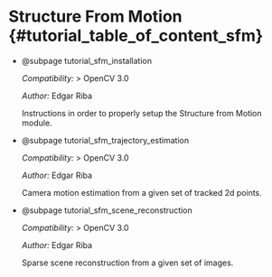 Structure From Motion {#tutorial_table_of_content_sfm}
=====================

-   @subpage tutorial_sfm_installation

    *Compatibility:* \> OpenCV 3.0

    *Author:* Edgar Riba

    Instructions in order to properly setup the Structure from Motion module.

-   @subpage tutorial_sfm_trajectory_estimation

    *Compatibility:* \> OpenCV 3.0

    *Author:* Edgar Riba

    Camera motion estimation from a given set of tracked 2d points.

-   @subpage tutorial_sfm_scene_reconstruction

    *Compatibility:* \> OpenCV 3.0

    *Author:* Edgar Riba

    Sparse scene reconstruction from a given set of images.